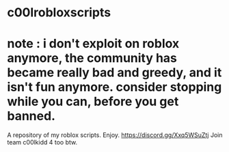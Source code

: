 # c00lrobloxscripts
# note : i don't exploit on roblox anymore, the community has became really bad and greedy, and it isn't fun anymore. consider stopping while you can, before you get banned.
A repository of my roblox scripts. 
Enjoy.
https://discord.gg/Xxq5WSuZtj
Join team c00lkidd 4 too btw.
